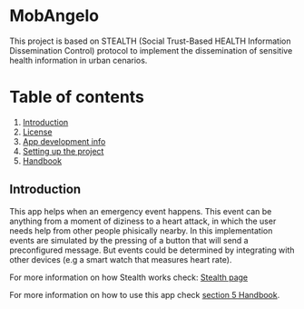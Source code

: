 # MobAngelo 
This project is based on STEALTH (Social Trust-Based HEALTH Information Dissemination Control) protocol to implement the dissemination of sensitive health information in urban cenarios.

# Table of contents
1. [Introduction](#introduction)
1. [License](#license)
1. [App development info](./docs/BASE_INFO.md)
1. [Setting up the project](./docs/PROJECT_SETUP.md)
1. [Handbook](./docs/HANDBOOK.md)

## Introduction
This app helps when an emergency event  happens. This event can be anything from a moment of diziness to a heart attack, in which the user needs help from other people phisically nearby. In this implementation events are simulated by the pressing of a button that will send a preconfigured message. But events could be determined by integrating with other devices (e.g a smart watch that measures heart rate).

For more information on how Stealth works check: [Stealth page](http://www.nr2.ufpr.br/~asbatista/stealth.html)

For more information on how to use this app check [section 5 Handbook](./docs/handbook.md).
